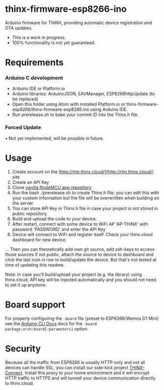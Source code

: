 # thinx-firmware-esp8266-ino

Arduino firmware for THiNX, providing automatic device registration and OTA updates.

* This is a work in progress.
* 100% functionality is not yet guaranteed.

# Requirements

### Arduino C development

- Arduino IDE or Platform.io
- Arduino libraries: ArduinoJSON, EAVManager, ESP8266httpUpdate (to be replaced)
- Open this folder using Atom with installed Platform.io or thinx-firmware-esp8266/thinx-firmware-esp8266.ino using Arduino IDE.
- Run prerelease.sh to bake your commit ID into the Thinx.h file.

### Forced Update

• Not yet implemented, will be possible in future. 

# Usage

1. Create account on the [http://rtm.thinx.cloud/](http://rtm.thinx.cloud/) site
2. Create an API Key
3. Clone [vanilla NodeMCU app repository](https://github.com/suculent/thinx-firmware-esp8266) 
4. Run the bash ./prerelease.sh to create Thinx.h file; you can edit this with your custom information but the file will be overwritten when building on the server
5. You can store API Key in Thinx.h file in case your project is not stored in public repository.
6. Build and upload the code to your device.
7. After restart, connect with some device to WiFi AP 'AP-THiNX' with password 'PASSWORD' and enter the API Key
8. Device will connect to WiFi and register itself. Check your thinx.cloud dashboard for new device.

... Then you can theoretically add own git source, add ssh-keys to access those sources if not public, attach the source to device to dashboard and click the last icon in row to build/update the device. But that's not tested at time of updating this readme.


Note: In case you'll build/upload your project (e.g. the library) using thinx.cloud, API key will be injected automatically and you should not need to set it up anymore.

# Board support

For properly configuring the `.board` file (preset to ESP8266/Wemos D1 Mini) see the [Arduino CLI Docs](https://github.com/arduino/Arduino/blob/master/build/shared/manpage.adoc) docs for the `-board package:arch:board[:parameters]` option.

# Security

Because all the traffic from ESP8266 is usually HTTP-only and not all devices can handle SSL, you can install our side-kick project [THiNX-Connect](https://github.com/suculent/thinx-connect). Install this proxy to your home environment and it will encrypt HTTP traffic to HTTPS and will tunnell your device communication directly to thinx.cloud.
